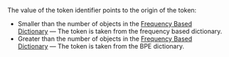 
The value of the token identifier points to the origin of the token:

- Smaller than the number of objects in the [Frequency Based Dictionary](../../../concepts/output-data_frequency-based-dict.md) — The token is taken from the frequency based dictionary.
- Greater than the number of objects in the [Frequency Based Dictionary](../../../concepts/output-data_frequency-based-dict.md) — The token is taken from the BPE dictionary.
